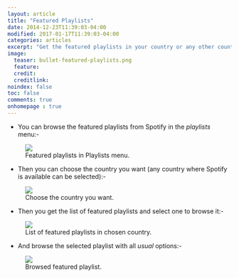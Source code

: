 ```yaml
---
layout: article
title: "Featured Playlists"
date: 2014-12-23T11:39:03-04:00
modified: 2017-01-17T11:39:03-04:00
categories: articles
excerpt: "Get the featured playlists in your country or any other country."
image:
  teaser: bullet-featured-playlists.png
  feature:
  credit: 
  creditlink:
noindex: false
toc: false
comments: true
onhomepage : true
---
```


* You can browse the featured playlists from Spotify in the *playlists* menu:-

<figure>
	<img src="{{ site.url }}/images/featured-playlists1.jpg">
	<figcaption>Featured playlists in Playlists menu.</figcaption>
</figure>

* Then you can choose the country you want (any country where Spotify is available can be selected):-

<figure>
	<img src="{{ site.url }}/images/featured-playlists2.jpg">
	<figcaption>Choose the country you want.</figcaption>
</figure>

* Then you get the list of featured playlists and select one to browse it:-

<figure>
	<img src="{{ site.url }}/images/featured-playlists3.jpg">
	<figcaption>List of featured playlists in chosen country.</figcaption>
</figure>

* And browse the selected playlist with all _usual_ options:-

<figure>
	<img src="{{ site.url }}/images/featured-playlists4.jpg">
	<figcaption>Browsed featured playlist.</figcaption>
</figure>
